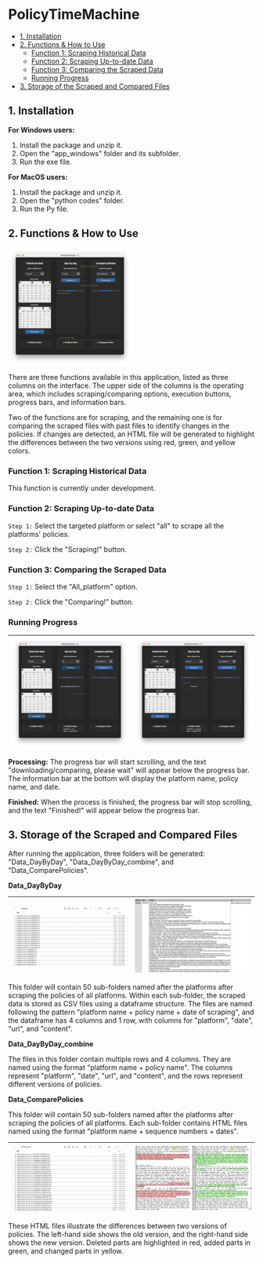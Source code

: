 # PolicyTimeMachine

- [1. Installation](#installation)
- [2. Functions & How to Use](#functions--how-to-use)
  - [Function 1: Scraping Historical Data](#function-1-scraping-historical-data)
  - [Function 2: Scraping Up-to-date Data](#function-2-scraping-up-to-date-data)
  - [Function 3: Comparing the Scraped Data](#function-3-comparing-the-scraped-data)
  - [Running Progress](#running-progress)
- [3. Storage of the Scraped and Compared Files](#storage-of-the-scraped-and-compared-files)

## 1. Installation

**For Windows users:**
1. Install the package and unzip it.
2. Open the "app_windows" folder and its subfolder.
3. Run the exe file.

**For MacOS users:**
1. Install the package and unzip it.
2. Open the "python codes" folder.
3. Run the Py file.

## 2. Functions & How to Use

<img src="https://github.com/scarlettsun86/Plots/blob/addfb10b3389a330db9d69940bc5962dadf1b17d/Interface.png" alt="Interface" width="50%">

There are three functions available in this application, listed as three columns on the interface. 
The upper side of the columns is the operating area, which includes scraping/comparing options, execution buttons, progress bars, and information bars. 

Two of the functions are for scraping, and the remaining one is for comparing the scraped files with past files to identify changes in the policies. 
If changes are detected, an HTML file will be generated to highlight the differences between the two versions using red, green, and yellow colors.

### Function 1: Scraping Historical Data
 
This function is currently under development.

### Function 2: Scraping Up-to-date Data

`Step 1:` Select the targeted platform or select "all" to scrape all the platforms' policies.

`Step 2:` Click the "Scraping!" button.

### Function 3: Comparing the Scraped Data

`Step 1:` Select the "All_platform" option.

`Step 2:` Click the "Comparing!" button.

### Running Progress
| ![Processing](https://github.com/scarlettsun86/Plots/blob/addfb10b3389a330db9d69940bc5962dadf1b17d/Processing.png) |![Finished](https://github.com/scarlettsun86/Plots/blob/addfb10b3389a330db9d69940bc5962dadf1b17d/Finished.png) |
|-----------------|-------|

**Processing:** The progress bar will start scrolling, and the text "downloading/comparing, please wait" will appear below the progress bar. 
The information bar at the bottom will display the platform name, policy name, and date.

**Finished:** When the process is finished, the progress bar will stop scrolling, and the text "Finished!" will appear below the progress bar.

## 3. Storage of the Scraped and Compared Files

After running the application, three folders will be generated: "Data_DayByDay", "Data_DayByDay_combine", and "Data_ComparePolicies". 

**Data_DayByDay** 

| ![CsvFolder](https://github.com/scarlettsun86/Plots/blob/addfb10b3389a330db9d69940bc5962dadf1b17d/CsvFolder.png) | ![CSV](https://github.com/scarlettsun86/Plots/blob/addfb10b3389a330db9d69940bc5962dadf1b17d/CSV.png) |
|----------------|----------|

This folder will contain 50 sub-folders named after the platforms after scraping the policies of all platforms. 
Within each sub-folder, the scraped data is stored as CSV files using a dataframe structure. 
The files are named following the pattern "platform name + policy name + date of scraping", and the dataframe has 4 columns and 1 row, with columns for "platform", "date", "url", and "content".

**Data_DayByDay_combine** 

The files in this folder contain multiple rows and 4 columns. 
They are named using the format "platform name + policy name". 
The columns represent "platform", "date", "url", and "content", and the rows represent different versions of policies.

**Data_ComparePolicies**

This folder will contain 50 sub-folders named after the platforms after scraping the policies of all platforms.
Each sub-folder contains HTML files named using the format "platform name + sequence numbers + dates".

| ![HtmlFolder](https://github.com/scarlettsun86/Plots/blob/addfb10b3389a330db9d69940bc5962dadf1b17d/HtmlFolder.png) | ![HTML](https://github.com/scarlettsun86/Plots/blob/addfb10b3389a330db9d69940bc5962dadf1b17d/HTML.png) |
|-----------------|-----------|

These HTML files illustrate the differences between two versions of policies. 
The left-hand side shows the old version, and the right-hand side shows the new version. 
Deleted parts are highlighted in red, added parts in green, and changed parts in yellow.


